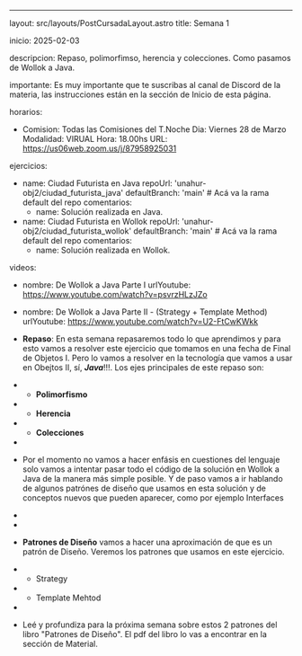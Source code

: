 ---

layout: src/layouts/PostCursadaLayout.astro
title: Semana 1

inicio: 2025-02-03

descripcion: Repaso, polimorfimso, herencia y colecciones. Como pasamos de Wollok a Java.

importante: Es muy importante que te suscribas al canal de Discord de la materia, las instrucciones están en la sección de Inicio de esta página.

horarios:

- Comision: Todas las Comisiones del T.Noche
  Dia: Viernes 28 de Marzo
  Modalidad: VIRUAL
  Hora: 18.00hs
  URL: https://us06web.zoom.us/j/87958925031

ejercicios:

- name: Ciudad Futurista en Java
  repoUrl: 'unahur-obj2/ciudad_futurista_java'
  defaultBranch: 'main' # Acá va la rama default del repo
  comentarios:
  - name: Solución realizada en Java.
- name: Ciudad Futurista en Wollok
  repoUrl: 'unahur-obj2/ciudad_futurista_wollok'
  defaultBranch: 'main' # Acá va la rama default del repo
  comentarios:
  - name: Solución realizada en Wollok.

videos:

- nombre: De Wollok a Java Parte I
  urlYoutube: https://www.youtube.com/watch?v=psvrzHLzJZo
- nombre: De Wollok a Java Parte II - (Strategy + Template Method)
  urlYoutube: https://www.youtube.com/watch?v=U2-FtCwKWkk

- **Repaso**: En esta semana repasaremos todo lo que aprendimos y para esto vamos a resolver este ejercicio que tomamos en una fecha de Final de Objetos I. Pero lo vamos a resolver en la tecnología que vamos a usar en Obejtos II, sí, **_Java_**!!!. Los ejes principales de este repaso son:
- - **Polimorfismo**
- - **Herencia**
- - **Colecciones**
-
- Por el momento no vamos a hacer enfásis en cuestiones del lenguaje solo vamos a intentar pasar todo el código de la solución en Wollok a Java de la manera más simple posible. Y de paso vamos a ir hablando de algunos patrónes de diseño que usamos en esta solución y de conceptos nuevos que pueden aparecer, como por ejemplo Interfaces
-
-
- **Patrones de Diseño** vamos a hacer una aproximación de que es un patrón de Diseño. Veremos los patrones que usamos en este ejercicio.
- - Strategy
- - Template Mehtod
-
- Leé y profundiza para la próxima semana sobre estos 2 patrones del libro "Patrones de Diseño". El pdf del libro lo vas a encontrar en la sección de Material.
